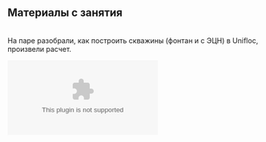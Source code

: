
<br>

## **Материалы с занятия**
<br>
На паре разобрали, как построить скважины (фонтан и с ЭЦН) в Unifloc, произвели расчет.<br>

![Скважины](../files/3.%20ESP.xlsx)
